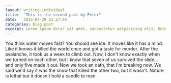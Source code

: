 ```yaml
---
layout: writing-individual
title:  "This is the second post by Peter"
date:   2015-04-29 13:27:45
categories: blog post
excerpt: Lorem ipsum dolor sit amet, consectetur adipisicing elit. Unde fugiat, ab, veniam iste dolores recusandae voluptatem id dolorem beatae dolor culpa iure odit pariatur neque magnam aliquid eius. Neque, tempora!
---
```

You think water moves fast? You should see ice. It moves like it has a mind. Like it knows it killed the world once and got a taste for murder. After the avalanche, it took us a week to climb out. Now, I don't know exactly when we turned on each other, but I know that seven of us survived the slide... and only five made it out. Now we took an oath, that I'm breaking now. We said we'd say it was the snow that killed the other two, but it wasn't. Nature is lethal but it doesn't hold a candle to man.